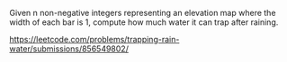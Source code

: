 Given n non-negative integers representing an elevation map where the width of each bar is 1, compute how much water it can trap after raining.

https://leetcode.com/problems/trapping-rain-water/submissions/856549802/